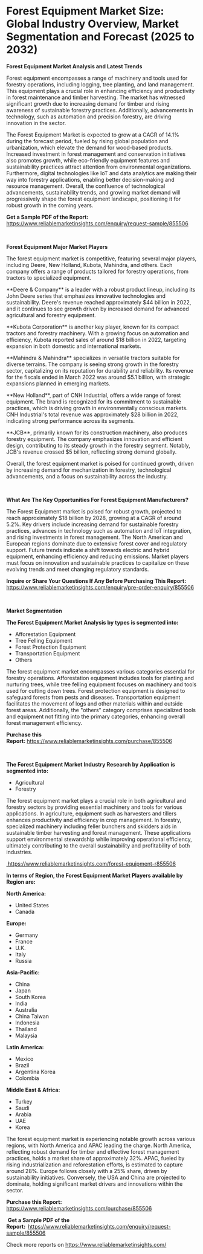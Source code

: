 <p><h1>Forest Equipment Market Size: Global Industry Overview, Market Segmentation and Forecast (2025 to 2032)</h1></p><p><strong>Forest Equipment Market Analysis and Latest Trends</strong></p>
<p><p>Forest equipment encompasses a range of machinery and tools used for forestry operations, including logging, tree planting, and land management. This equipment plays a crucial role in enhancing efficiency and productivity in forest maintenance and timber harvesting. The market has witnessed significant growth due to increasing demand for timber and rising awareness of sustainable forestry practices. Additionally, advancements in technology, such as automation and precision forestry, are driving innovation in the sector.</p><p>The Forest Equipment Market is expected to grow at a CAGR of 14.1% during the forecast period, fueled by rising global population and urbanization, which elevate the demand for wood-based products. Increased investment in forest management and conservation initiatives also promotes growth, while eco-friendly equipment features and sustainability practices attract attention from environmental organizations. Furthermore, digital technologies like IoT and data analytics are making their way into forestry applications, enabling better decision-making and resource management. Overall, the confluence of technological advancements, sustainability trends, and growing market demand will progressively shape the forest equipment landscape, positioning it for robust growth in the coming years.</p></p>
<p><strong>Get a Sample PDF of the Report:&nbsp;</strong> <a href="https://www.reliablemarketinsights.com/enquiry/request-sample/855506?utm_campaign=2347&utm_medium=2&utm_source=Github&utm_content=ia&utm_term=20022025&utm_id=forest-equipment">https://www.reliablemarketinsights.com/enquiry/request-sample/855506</a></p>
<p>&nbsp;</p>
<p><strong>Forest Equipment Major Market Players</strong></p>
<p><p>The forest equipment market is competitive, featuring several major players, including Deere, New Holland, Kubota, Mahindra, and others. Each company offers a range of products tailored for forestry operations, from tractors to specialized equipment.</p><p>**Deere & Company** is a leader with a robust product lineup, including its John Deere series that emphasizes innovative technologies and sustainability. Deere's revenue reached approximately $44 billion in 2022, and it continues to see growth driven by increased demand for advanced agricultural and forestry equipment.</p><p>**Kubota Corporation** is another key player, known for its compact tractors and forestry machinery. With a growing focus on automation and efficiency, Kubota reported sales of around $18 billion in 2022, targeting expansion in both domestic and international markets.</p><p>**Mahindra & Mahindra** specializes in versatile tractors suitable for diverse terrains. The company is seeing strong growth in the forestry sector, capitalizing on its reputation for durability and reliability. Its revenue for the fiscals ended in March 2022 was around $5.1 billion, with strategic expansions planned in emerging markets.</p><p>**New Holland**, part of CNH Industrial, offers a wide range of forest equipment. The brand is recognized for its commitment to sustainable practices, which is driving growth in environmentally conscious markets. CNH Industrial's total revenue was approximately $28 billion in 2022, indicating strong performance across its segments.</p><p>**JCB**, primarily known for its construction machinery, also produces forestry equipment. The company emphasizes innovation and efficient design, contributing to its steady growth in the forestry segment. Notably, JCB's revenue crossed $5 billion, reflecting strong demand globally.</p><p>Overall, the forest equipment market is poised for continued growth, driven by increasing demand for mechanization in forestry, technological advancements, and a focus on sustainability across the industry.</p></p>
<p>&nbsp;</p>
<p><strong>What Are The Key Opportunities For Forest Equipment Manufacturers?</strong></p>
<p><p>The Forest Equipment market is poised for robust growth, projected to reach approximately $18 billion by 2028, growing at a CAGR of around 5.2%. Key drivers include increasing demand for sustainable forestry practices, advances in technology such as automation and IoT integration, and rising investments in forest management. The North American and European regions dominate due to extensive forest cover and regulatory support. Future trends indicate a shift towards electric and hybrid equipment, enhancing efficiency and reducing emissions. Market players must focus on innovation and sustainable practices to capitalize on these evolving trends and meet changing regulatory standards.</p></p>
<p><strong>Inquire or Share Your Questions If Any Before Purchasing This Report:</strong> <a href="https://www.reliablemarketinsights.com/enquiry/pre-order-enquiry/855506?utm_campaign=2347&utm_medium=2&utm_source=Github&utm_content=ia&utm_term=20022025&utm_id=forest-equipment">https://www.reliablemarketinsights.com/enquiry/pre-order-enquiry/855506</a></p>
<p>&nbsp;</p>
<p><strong>Market Segmentation</strong></p>
<p><strong>The Forest Equipment Market Analysis by types is segmented into:</strong></p>
<p><ul><li>Afforestation Equipment</li><li>Tree Felling Equipment</li><li>Forest Protection Equipment</li><li>Transportation Equipment</li><li>Others</li></ul></p>
<p><p>The forest equipment market encompasses various categories essential for forestry operations. Afforestation equipment includes tools for planting and nurturing trees, while tree felling equipment focuses on machinery and tools used for cutting down trees. Forest protection equipment is designed to safeguard forests from pests and diseases. Transportation equipment facilitates the movement of logs and other materials within and outside forest areas. Additionally, the "others" category comprises specialized tools and equipment not fitting into the primary categories, enhancing overall forest management efficiency.</p></p>
<p><strong>Purchase this Report:&nbsp;</strong><a href="https://www.reliablemarketinsights.com/purchase/855506?utm_campaign=2347&utm_medium=2&utm_source=Github&utm_content=ia&utm_term=20022025&utm_id=forest-equipment">https://www.reliablemarketinsights.com/purchase/855506</a></p>
<p>&nbsp;</p>
<p><strong>The Forest Equipment Market Industry Research by Application is segmented into:</strong></p>
<p><ul><li>Agricultural</li><li>Forestry</li></ul></p>
<p><p>The forest equipment market plays a crucial role in both agricultural and forestry sectors by providing essential machinery and tools for various applications. In agriculture, equipment such as harvesters and tillers enhances productivity and efficiency in crop management. In forestry, specialized machinery including feller bunchers and skidders aids in sustainable timber harvesting and forest management. These applications support environmental stewardship while improving operational efficiency, ultimately contributing to the overall sustainability and profitability of both industries.</p></p>
<p><a href="https://www.reliablemarketinsights.com/forest-equipment-r855506?utm_campaign=2347&utm_medium=2&utm_source=Github&utm_content=ia&utm_term=20022025&utm_id=forest-equipment">&nbsp;https://www.reliablemarketinsights.com/forest-equipment-r855506</a></p>
<p><strong>In terms of Region, the Forest Equipment Market Players available by Region are:</strong></p>
<p>
    <p> <strong> North America: </strong>
        <ul>
            <li>United States</li>
            <li>Canada</li>
        </ul>
        </p> 
    <p> <strong> Europe: </strong>
        <ul>
            <li>Germany</li>
            <li>France</li>
            <li>U.K.</li>
            <li>Italy</li>
            <li>Russia</li>
        </ul>
        </p> 
    <p> <strong> Asia-Pacific: </strong>
        <ul>
            <li>China</li>
            <li>Japan</li>
            <li>South Korea</li>
            <li>India</li>
            <li>Australia</li>
            <li>China Taiwan</li>
            <li>Indonesia</li>
            <li>Thailand</li>
            <li>Malaysia</li>
        </ul>
        </p> 
    <p> <strong> Latin America: </strong>
        <ul>
            <li>Mexico</li>
            <li>Brazil</li>
            <li>Argentina Korea</li>
            <li>Colombia</li>
        </ul>
        </p> 
    <p> <strong> Middle East & Africa: </strong>
        <ul>
            <li>Turkey</li>
            <li>Saudi</li>
            <li>Arabia</li>
            <li>UAE</li>
            <li>Korea</li>
        </ul>
    </p>
    </p>
<p><p>The forest equipment market is experiencing notable growth across various regions, with North America and APAC leading the charge. North America, reflecting robust demand for timber and effective forest management practices, holds a market share of approximately 32%. APAC, fueled by rising industrialization and reforestation efforts, is estimated to capture around 28%. Europe follows closely with a 25% share, driven by sustainability initiatives. Conversely, the USA and China are projected to dominate, holding significant market drivers and innovations within the sector.</p></p>
<p><strong>Purchase this Report: </strong><a href="https://www.reliablemarketinsights.com/purchase/855506?utm_campaign=2347&utm_medium=2&utm_source=Github&utm_content=ia&utm_term=20022025&utm_id=forest-equipment">https://www.reliablemarketinsights.com/purchase/855506</a></p>
<p>&nbsp;<strong>Get a Sample PDF of the Report:&nbsp;&nbsp;</strong><a href="https://www.reliablemarketinsights.com/enquiry/request-sample/855506?utm_campaign=2347&utm_medium=2&utm_source=Github&utm_content=ia&utm_term=20022025&utm_id=forest-equipment">https://www.reliablemarketinsights.com/enquiry/request-sample/855506</a></p>
<p><strong></strong></p>
<p>Check more reports on <a href="https://www.reliablemarketinsights.com/?utm_campaign=2347&utm_medium=2&utm_source=Github&utm_content=ia&utm_term=20022025&utm_id=forest-equipment">https://www.reliablemarketinsights.com/</a></p>